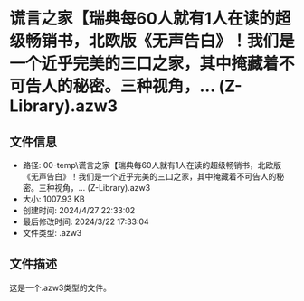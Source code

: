 ﻿# 谎言之家【瑞典每60人就有1人在读的超级畅销书，北欧版《无声告白》！我们是一个近乎完美的三口之家，其中掩藏着不可告人的秘密。三种视角，... (Z-Library).azw3

## 文件信息
- 路径: 00-temp\谎言之家【瑞典每60人就有1人在读的超级畅销书，北欧版《无声告白》！我们是一个近乎完美的三口之家，其中掩藏着不可告人的秘密。三种视角，... (Z-Library).azw3
- 大小: 1007.93 KB
- 创建时间: 2024/4/27 22:33:02
- 最后修改时间: 2024/3/22 17:33:04
- 文件类型: .azw3

## 文件描述
这是一个.azw3类型的文件。

